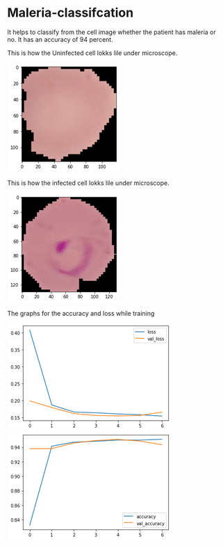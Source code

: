 # Maleria-classifcation

It helps to classify from the cell image whether the patient has maleria or no.
It has an accuracy of 94 percent.

This is how the Uninfected cell lokks lile under microscope.




![](uninfect.png)


This is how the infected cell lokks lile under microscope.





![](infected.png)



The graphs for the accuracy and loss while training





![](cell_loss.png)       ![](cell_acc.png)



